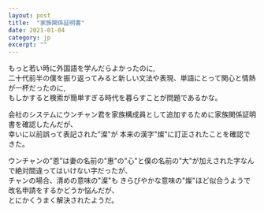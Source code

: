 ```yaml
---
layout: post
title:  "家族関係証明書"
date: 2021-01-04 
category: jp
excerpt: ""
---
```


もっと若い時に外国語を学んだらよかったのに,    
二十代前半の僕を振り返ってみると新しい文法や表現、単語にとって関心と情熱が一杯だったのに,   
もしかすると検索が簡単すぎる時代を暮らすことが問題であるかな。   

会社のシステムにウンチャン君を家族構成員として追加するために家族関係証明書を確認したんだが、   
幸いに以前誤って表記された"澯"が 本来の漢字"燦"に訂正されたことを確認できた。   

ウンチャンの”恩”は妻の名前の"惠"の"心"と僕の名前の"大"が加えされた字なんで絶対間違ってはいけない字だったが、   
チャンの場合、清めの意味の"澯"も きらびやかな意味の"燦"ほど似合うようで改名申請をするかどうか悩んだが、   
とにかくうまく解決されたようだ。   